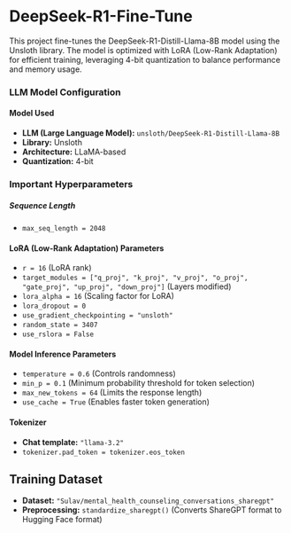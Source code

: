 # DeepSeek-R1-Fine-Tune
This project fine-tunes the DeepSeek-R1-Distill-Llama-8B model using the Unsloth library. The model is optimized with LoRA (Low-Rank Adaptation) for efficient training, leveraging 4-bit quantization to balance performance and memory usage. 

### LLM Model Configuration

#### Model Used
- **LLM (Large Language Model):** `unsloth/DeepSeek-R1-Distill-Llama-8B`
- **Library:** Unsloth
- **Architecture:** LLaMA-based
- **Quantization:** 4-bit

### Important Hyperparameters
##### Sequence Length
- `max_seq_length = 2048`

#### LoRA (Low-Rank Adaptation) Parameters
- `r = 16` (LoRA rank)
- `target_modules = ["q_proj", "k_proj", "v_proj", "o_proj", "gate_proj", "up_proj", "down_proj"]` (Layers modified)
- `lora_alpha = 16` (Scaling factor for LoRA)
- `lora_dropout = 0`
- `use_gradient_checkpointing = "unsloth"`
- `random_state = 3407`
- `use_rslora = False`

#### Model Inference Parameters
- `temperature = 0.6` (Controls randomness)
- `min_p = 0.1` (Minimum probability threshold for token selection)
- `max_new_tokens = 64` (Limits the response length)
- `use_cache = True` (Enables faster token generation)

#### Tokenizer
- **Chat template:** `"llama-3.2"`
- `tokenizer.pad_token = tokenizer.eos_token`

## Training Dataset
- **Dataset:** `"Sulav/mental_health_counseling_conversations_sharegpt"`
- **Preprocessing:** `standardize_sharegpt()` (Converts ShareGPT format to Hugging Face format)

